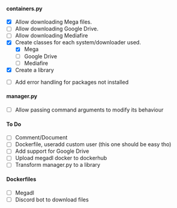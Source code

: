#### containers.py

- [x] Allow downloading Mega files.
- [ ] Allow downloading Google Drive.
- [ ] Allow downloading Mediafire
- [x] Create classes for each system/downloader used.
    - [x] Mega
    - [ ] Google Drive
    - [ ] Mediafire

- [x] Create a library

[comment]: <> (- [ ] Change its name to find_in_files.py or something like that, and update manager.py to use the library created.)
- [ ] Add error handling for packages not installed

#### manager.py

- [ ] Allow passing command arguments to modify its behaviour


#### To Do

- [ ] Comment/Document
- [ ] Dockerfile, useradd custom user (this one should be easy tho)
- [ ] Add support for Google Drive
- [ ] Upload megadl docker to dockerhub
- [ ] Transform manager.py to a library

#### Dockerfiles

- [ ] Megadl
- [ ] Discord bot to download files